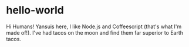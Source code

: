 # hello-world

Hi Humans!
Yansuis here, I like Node.js and Coffeescript (that's what I'm made of!).
I've had tacos on the moon and find them far superior to Earth tacos.
